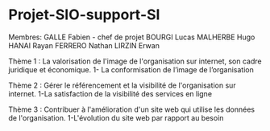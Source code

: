 # Projet-SIO-support-SI

Membres:
GALLE Fabien - chef de projet
BOURGI Lucas
MALHERBE Hugo
HANAI Rayan
FERRERO Nathan
LIRZIN Erwan



Thème 1 : La valorisation de l'image de l'organisation sur internet, son cadre juridique et économique.
           1- La conformisation de l’image de l’organisation

Thème 2 : Gérer le référencement et la visibilité de l'organisation sur internet.
           1-La satisfaction de la visibilité des services en ligne

Thème 3 : Contribuer à l'amélioration d'un site web qui utilise les données de l'organisation.
          1-L'évolution du site web par rapport au besoin

